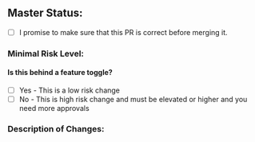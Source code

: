## Master Status: 
- [ ] I promise to make sure that this PR is correct before merging it.  

### Minimal Risk Level:
#### Is this behind a feature toggle?
<!-- ignore-task-list-start -->
- [ ] Yes - This is a low risk change
- [ ] No - This is high risk change and must be elevated or higher and you need more approvals
<!-- ignore-task-list-end -->
### Description of Changes:
